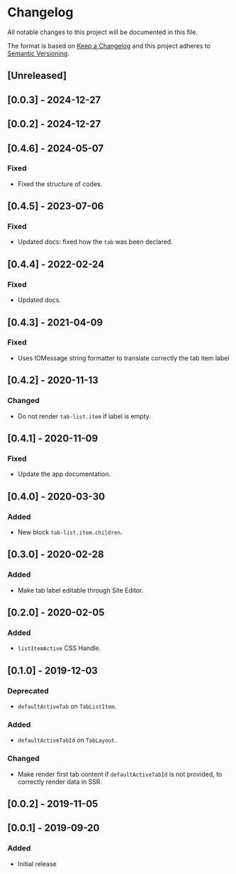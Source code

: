 # Changelog

All notable changes to this project will be documented in this file.

The format is based on [Keep a Changelog](http://keepachangelog.com/en/1.0.0/)
and this project adheres to [Semantic Versioning](http://semver.org/spec/v2.0.0.html).

## [Unreleased]

## [0.0.3] - 2024-12-27

## [0.0.2] - 2024-12-27

## [0.4.6] - 2024-05-07

### Fixed

- Fixed the structure of codes.

## [0.4.5] - 2023-07-06

### Fixed
- Updated docs: fixed how the `tab` was been declared.

## [0.4.4] - 2022-02-24

### Fixed

- Updated docs.

## [0.4.3] - 2021-04-09
### Fixed
- Uses IOMessage string formatter to translate correctly the tab item label

## [0.4.2] - 2020-11-13
### Changed
- Do not render `tab-list.item` if label is empty.

## [0.4.1] - 2020-11-09
### Fixed
- Update the app documentation.

## [0.4.0] - 2020-03-30
### Added
- New block `tab-list.item.children`.

## [0.3.0] - 2020-02-28
### Added
- Make tab label editable through Site Editor.

## [0.2.0] - 2020-02-05
### Added
- `listItemActive` CSS Handle.

## [0.1.0] - 2019-12-03
### Deprecated
- `defaultActiveTab` on `TabListItem`.

### Added
- `defaultActiveTabId` on `TabLayout`.

### Changed
- Make render first tab content if `defaultActiveTabId` is not provided, to correctly render data in SSR.

## [0.0.2] - 2019-11-05

## [0.0.1] - 2019-09-20
### Added
- Initial release
